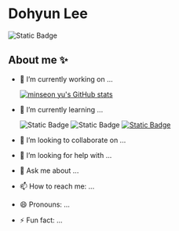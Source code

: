# Dohyun Lee

![Static Badge](https://img.shields.io/badge/GitHub-%23181717?style=plastic&logo=GitHub&logoColor=ffffff&link=https%3A%2F%2Fgithub.com%2Fehtm01)

## About me ✨

- 🔭 I’m currently working on ...

  [![minseon yu's GitHub stats](https://github-readme-stats.vercel.app/api?username=ehtm01)](https://github.com/ehtm01/github-readme-stats)

- 🌱 I’m currently learning ...

  ![Static Badge](https://img.shields.io/badge/Python-%233776AB?style=plastic&logo=Python&logoColor=ffffff) ![Static Badge](https://img.shields.io/badge/mattermost-%230058CC?style=plastic&logo=mattermost&logoColor=ffffff) [![Static Badge](https://img.shields.io/badge/GitHub-%23181717?style=plastic&logo=GitHub&logoColor=ffffff)](https://github.com/ehtm01)



- 👯 I’m looking to collaborate on ...
- 🤔 I’m looking for help with ...
- 💬 Ask me about ...
- 📫 How to reach me: ...

  
- 😄 Pronouns: ...
- ⚡ Fun fact: ...

